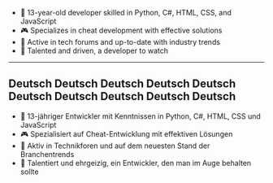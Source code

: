 - 👾 13-year-old developer skilled in Python, C#, HTML, CSS, and JavaScript
- 🎮 Specializes in cheat development with effective solutions
- 💬 Active in tech forums and up-to-date with industry trends
- 🚀 Talented and driven, a developer to watch
--------------------------------------------------------------------------------
Deutsch Deutsch Deutsch Deutsch Deutsch Deutsch Deutsch Deutsch Deutsch Deutsch
--------------------------------------------------------------------------------
- 👾 13-jähriger Entwickler mit Kenntnissen in Python, C#, HTML, CSS und JavaScript
- 🎮 Spezialisiert auf Cheat-Entwicklung mit effektiven Lösungen
- 💬 Aktiv in Technikforen und auf dem neuesten Stand der Branchentrends
- 🚀 Talentiert und ehrgeizig, ein Entwickler, den man im Auge behalten sollte
